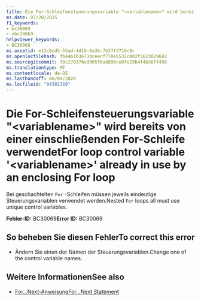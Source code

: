 ```yaml
---
title: Die For-Schleifensteuerungsvariable "<variablename>" wird bereits von einer einschließenden For-Schleife verwendet
ms.date: 07/20/2015
f1_keywords:
- bc30069
- vbc30069
helpviewer_keywords:
- BC30069
ms.assetid: e12c8cd5-55ad-4d10-8a3b-7b27f3716c8c
ms.openlocfilehash: fb4461b3673dceecf778e5532c002f3623029602
ms.sourcegitcommit: f8c270376ed905f6a8896ce0fe25b4f4b38ff498
ms.translationtype: MT
ms.contentlocale: de-DE
ms.lasthandoff: 06/04/2020
ms.locfileid: "84381310"
---
```

# <a name="for-loop-control-variable-variablename-already-in-use-by-an-enclosing-for-loop"></a><span data-ttu-id="54cca-102">Die For-Schleifensteuerungsvariable "\<variablename>" wird bereits von einer einschließenden For-Schleife verwendet</span><span class="sxs-lookup"><span data-stu-id="54cca-102">For loop control variable '\<variablename>' already in use by an enclosing For loop</span></span>
<span data-ttu-id="54cca-103">Bei geschachtelten `For` -Schleifen müssen jeweils eindeutige Steuerungsvariablen verwendet werden.</span><span class="sxs-lookup"><span data-stu-id="54cca-103">Nested `For` loops all must use unique control variables.</span></span>  
  
 <span data-ttu-id="54cca-104">**Fehler-ID:** BC30069</span><span class="sxs-lookup"><span data-stu-id="54cca-104">**Error ID:** BC30069</span></span>  
  
## <a name="to-correct-this-error"></a><span data-ttu-id="54cca-105">So beheben Sie diesen Fehler</span><span class="sxs-lookup"><span data-stu-id="54cca-105">To correct this error</span></span>  
  
- <span data-ttu-id="54cca-106">Ändern Sie einen der Namen der Steuerungsvariablen.</span><span class="sxs-lookup"><span data-stu-id="54cca-106">Change one of the control variable names.</span></span>  
  
## <a name="see-also"></a><span data-ttu-id="54cca-107">Weitere Informationen</span><span class="sxs-lookup"><span data-stu-id="54cca-107">See also</span></span>

- [<span data-ttu-id="54cca-108">For...Next-Anweisung</span><span class="sxs-lookup"><span data-stu-id="54cca-108">For...Next Statement</span></span>](../language-reference/statements/for-next-statement.md)
